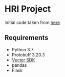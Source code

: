 # HRI Project
Initial code taken from [here](https://github.com/anki/vector-python-sdk/tree/master/examples/apps/remote_control)

## Requirements
* Python 3.7
* Protobuff 3.20.3
* [Vector SDK](https://developer.anki.com/vector/docs/index.html)
* pandas
* Flask

